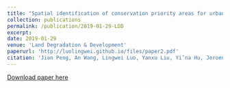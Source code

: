 ```yaml
---
title: "Spatial identification of conservation priority areas for urban ecological land: An approach based on water ecosystem services"
collection: publications
permalink: /publication/2019-01-29-LDD
excerpt:
date: 2019-01-29
venue: 'Land Degradation & Development'
paperurl: 'http://luolingwei.github.io/files/paper2.pdf'
citation: 'Jian Peng, An Wang, Lingwei Luo, Yanxu Liu, Yi’na Hu, Jeroen Meersmans, Jiansheng Wu. (2019). "Spatial identification of conservation priority areas for urban ecological land: An approach based on water ecosystem services" <i>Land Degradation & Development</i>. Doi: 10.1002/ldr.3257.'
---
```


[Download paper here](http://luolingwei.github.io/files/paper2.pdf)